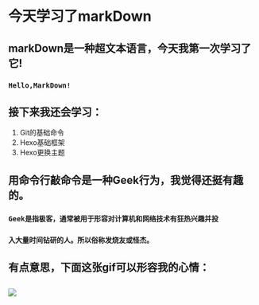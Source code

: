 # **今天学习了markDown**
##  markDown是一种超文本语言，今天我第一次学习了它!
### `Hello,MarkDown!`
## 接下来我还会学习：
1. Git的基础命令
1. Hexo基础框架
1. Hexo更换主题
## 用命令行敲命令是一种Geek行为，我觉得还挺有趣的。
### ``Geek是指极客，通常被用于形容对计算机和网络技术有狂热兴趣并投``
### ``入大量时间钻研的人。所以俗称发烧友或怪杰。``
## 有点意思，下面这张gif可以形容我的心情：
## ![](https://qgt-style.oss-cn-hangzhou.aliyuncs.com/newcoursep4/g1/g1-2-2/tenor.gif)

